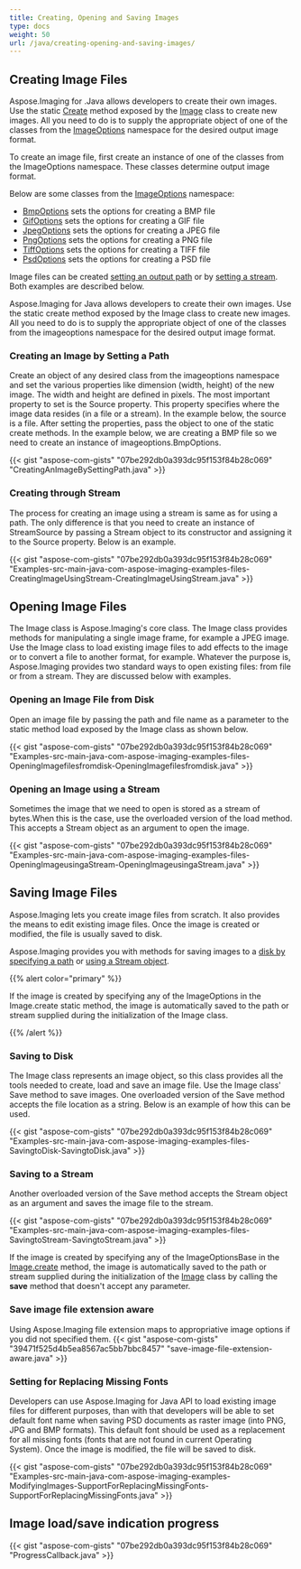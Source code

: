 ```yaml
---
title: Creating, Opening and Saving Images
type: docs
weight: 50
url: /java/creating-opening-and-saving-images/
---
```


## **Creating Image Files**
Aspose.Imaging for .Java allows developers to create their own images. Use the static [Create](https://apireference.aspose.com/imaging/java/com.aspose.imaging/Image#create-com.aspose.imaging.Image:A-) method exposed by the [Image](https://apireference.aspose.com/imaging/java/com.aspose.imaging/image) class to create new images. All you need to do is to supply the appropriate object of one of the classes from the [ImageOptions](https://apireference.aspose.com/imaging/java/com.aspose.imaging.imageoptions/package-summary) namespace for the desired output image format.

To create an image file, first create an instance of one of the classes from the ImageOptions namespace. These classes determine output image format.

Below are some classes from the [ImageOptions](https://apireference.aspose.com/imaging/java) namespace:

- [BmpOptions](https://apireference.aspose.com/imaging/java/com.aspose.imaging.imageoptions/bmpoptions) sets the options for creating a BMP file
- [GifOptions](https://apireference.aspose.com/imaging/java/com.aspose.imaging.imageoptions/gifoptions) sets the options for creating a GIF file
- [JpegOptions](https://apireference.aspose.com/imaging/java/com.aspose.imaging.imageoptions/jpegoptions) sets the options for creating a JPEG file
- [PngOptions](https://apireference.aspose.com/imaging/java/com.aspose.imaging.imageoptions/pngoptions) sets the options for creating a PNG file
- [TiffOptions](https://apireference.aspose.com/imaging/java/com.aspose.imaging.imageoptions/tiffoptions) sets the options for creating a TIFF file
- [PsdOptions](https://apireference.aspose.com/imaging/java/com.aspose.imaging.imageoptions/psdoptions) sets the options for creating a PSD file

Image files can be created [setting an output path](https://docs.aspose.com/imaging/net/drawing-images/#DrawingandFormattingImages-CreatingbySettingPath) or by [setting a stream](https://docs.aspose.com/imaging/net/drawing-images/#DrawingandFormattingImages-CreatingUsingStream). Both examples are described below.

Aspose.Imaging for Java allows developers to create their own images. Use the static create method exposed by the Image class to create new images. All you need to do is to supply the appropriate object of one of the classes from the imageoptions namespace for the desired output image format.
### **Creating an Image by Setting a Path**
Create an object of any desired class from the imageoptions namespace and set the various properties like dimension (width, height) of the new image. The width and height are defined in pixels. The most important property to set is the Source property. This property specifies where the image data resides (in a file or a stream). In the example below, the source is a file. After setting the properties, pass the object to one of the static create methods. In the example below, we are creating a BMP file so we need to create an instance of imageoptions.BmpOptions.

{{< gist "aspose-com-gists" "07be292db0a393dc95f153f84b28c069" "CreatingAnImageBySettingPath.java" >}}
### **Creating through Stream**
The process for creating an image using a stream is same as for using a path. The only difference is that you need to create an instance of StreamSource by passing a Stream object to its constructor and assigning it to the Source property. Below is an example.

{{< gist "aspose-com-gists" "07be292db0a393dc95f153f84b28c069" "Examples-src-main-java-com-aspose-imaging-examples-files-CreatingImageUsingStream-CreatingImageUsingStream.java" >}}


## **Opening Image Files**
The Image class is Aspose.Imaging's core class. The Image class provides methods for manipulating a single image frame, for example a JPEG image. Use the Image class to load existing image files to add effects to the image or to convert a file to another format, for example. Whatever the purpose is, Aspose.Imaging provides two standard ways to open existing files: from file or from a stream. They are discussed below with examples.
### **Opening an Image File from Disk**
Open an image file by passing the path and file name as a parameter to the static method load exposed by the Image class as shown below.

{{< gist "aspose-com-gists" "07be292db0a393dc95f153f84b28c069" "Examples-src-main-java-com-aspose-imaging-examples-files-OpeningImagefilesfromdisk-OpeningImagefilesfromdisk.java" >}}


### **Opening an Image using a Stream**
Sometimes the image that we need to open is stored as a stream of bytes.When this is the case, use the overloaded version of the load method. This accepts a Stream object as an argument to open the image.

{{< gist "aspose-com-gists" "07be292db0a393dc95f153f84b28c069" "Examples-src-main-java-com-aspose-imaging-examples-files-OpeningImageusingaStream-OpeningImageusingaStream.java" >}}
## **Saving Image Files**
Aspose.Imaging lets you create image files from scratch. It also provides the means to edit existing image files. Once the image is created or modified, the file is usually saved to disk.

Aspose.Imaging provides you with methods for saving images to a [disk by specifying a path](/imaging/java/creating-2c-opening-and-saving-images/) or [using a Stream object](/imaging/java/creating-2c-opening-and-saving-images/).

{{% alert color="primary" %}} 

If the image is created by specifying any of the ImageOptions in the Image.create static method, the image is automatically saved to the path or stream supplied during the initialization of the Image class.

{{% /alert %}} 
### **Saving to Disk**
The Image class represents an image object, so this class provides all the tools needed to create, load and save an image file. Use the Image class' Save method to save images. One overloaded version of the Save method accepts the file location as a string. Below is an example of how this can be used.

{{< gist "aspose-com-gists" "07be292db0a393dc95f153f84b28c069" "Examples-src-main-java-com-aspose-imaging-examples-files-SavingtoDisk-SavingtoDisk.java" >}}


### **Saving to a Stream**
Another overloaded version of the Save method accepts the Stream object as an argument and saves the image file to the stream.

{{< gist "aspose-com-gists" "07be292db0a393dc95f153f84b28c069" "Examples-src-main-java-com-aspose-imaging-examples-files-SavingtoStream-SavingtoStream.java" >}}

If the image is created by specifying any of the ImageOptionsBase in the [Image.create](https://apireference.aspose.com/imaging/java/com.aspose.imaging/Image#create-com.aspose.imaging.ImageOptionsBase-int-int-) method, the image is automatically saved to the path or stream supplied during the initialization of the [Image](https://apireference.aspose.com/imaging/java/com.aspose.imaging/Image) class by calling the **save** method that doesn't accept any parameter.

### **Save image file extension aware**
Using Aspose.Imaging file extension maps to appropriative image options if you did not specified them.
{{< gist "aspose-com-gists" "39471f525d4b5ea8567ac5bb7bbc8457" "save-image-file-extension-aware.java" >}}

### **Setting for Replacing Missing Fonts**
Developers can use Aspose.Imaging for Java API to load existing image files for different purposes, than with that developers will be able to set default font name when saving PSD documents as raster image (into PNG, JPG and BMP formats). This default font should be used as a replacement for all missing fonts (fonts that are not found in current Operating System). Once the image is modified, the file will be saved to disk.

{{< gist "aspose-com-gists" "07be292db0a393dc95f153f84b28c069" "Examples-src-main-java-com-aspose-imaging-examples-ModifyingImages-SupportForReplacingMissingFonts-SupportForReplacingMissingFonts.java" >}}

## **Image load/save indication progress**
{{< gist "aspose-com-gists" "07be292db0a393dc95f153f84b28c069" "ProgressCallback.java" >}}
